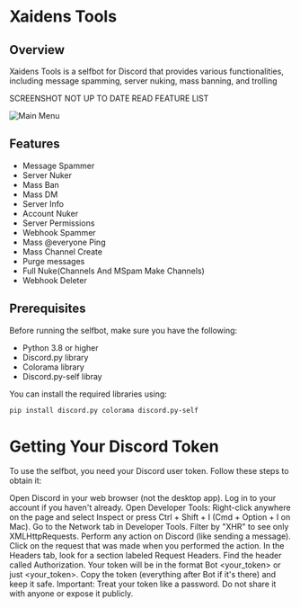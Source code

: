# Xaidens Tools

## Overview

Xaidens Tools is a selfbot for Discord that provides various functionalities, including message spamming, server nuking, mass banning, and trolling

SCREENSHOT NOT UP TO DATE READ FEATURE LIST

![Main Menu](https://i.imgur.com/FfIAGJ0.png)

## Features

- Message Spammer
- Server Nuker
- Mass Ban
- Mass DM
- Server Info
- Account Nuker
- Server Permissions
- Webhook Spammer
- Mass @everyone Ping
- Mass Channel Create
- Purge messages
- Full Nuke(Channels And MSpam Make Channels)
- Webhook Deleter

## Prerequisites

Before running the selfbot, make sure you have the following:

- Python 3.8 or higher
- Discord.py library
- Colorama library
- Discord.py-self libray

You can install the required libraries using:

```bash
pip install discord.py colorama discord.py-self
```


# Getting Your Discord Token
To use the selfbot, you need your Discord user token. Follow these steps to obtain it:

Open Discord in your web browser (not the desktop app).
Log in to your account if you haven't already.
Open Developer Tools:
Right-click anywhere on the page and select Inspect or press Ctrl + Shift + I (Cmd + Option + I on Mac).
Go to the Network tab in Developer Tools.
Filter by "XHR" to see only XMLHttpRequests.
Perform any action on Discord (like sending a message).
Click on the request that was made when you performed the action.
In the Headers tab, look for a section labeled Request Headers.
Find the header called Authorization. Your token will be in the format Bot <your_token> or just <your_token>.
Copy the token (everything after Bot if it's there) and keep it safe.
Important: Treat your token like a password. Do not share it with anyone or expose it publicly.
